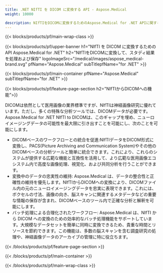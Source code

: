 ```yaml
---
title: .NET NIfTI を DICOM に変換する API - Aspose.Medical
weight: 10000

description: NIfTIをDICOMに変換するためのAspose.Medical for .NET APIに関する情報
---
```


{{< blocks/products/pf/main-wrap-class >}}

{{< blocks/products/pf/upper-banner h1="NIfTI を DICOM に変換するための API Aspose.Medical for .NET" h2="NIfTIをDICOMに変換して、スタディ結果を処理および保存" logoImageSrc="/medical/images/aspose_medical-brand.svg" pfName="Aspose.Medical" subTitlepfName="for .NET" >}}

{{< blocks/products/pf/main-container pfName="Aspose.Medical" subTitlepfName="for .NET" >}}

{{< blocks/products/pf/feature-page-section h2="NIfTIからDICOMへの機能">}}

<p>DICOMは依然として医用画像の業界標準ですが、NIfTIは神経画像研究に優れています。ただし、多くの特殊な分析ツールでは、DICOMデータが必要です。Aspose.Medical for .NET NIfTI to DICOMは、このギャップを埋め、ニューロイメージングデータの可能性を最大限に引き出すことを可能にし、次のことを可能にします。</p>

<ul>
<li>DICOMベースのワークフローとの統合を促進:NIfTIデータをDICOM形式に変換し、PACS(Picture Archiving and Communication System)やその他のDICOMベースの分析ツールと簡単に統合できます。これにより、これらのシステムが提供する広範な機能と互換性を活用して、より広範な医用画像エコシステム内で高度な画像処理、視覚化、および共同分析を行うことができます。</li>
<li>変換中のデータの忠実性の維持: Aspose.Medical は、データの整合性と正確性の維持を優先します。NIfTIからDICOMへの変換により、DICOMファイル内の元のニューロイメージングデータを忠実に表現できます。これには、ボクセルの寸法、画像の向き、脳スキャンに関連するメタデータなどの重要な情報の保存が含まれ、DICOMベースのツール内で正確な分析と解釈を可能にします。</li>
<li>バッチ処理による合理化されたワークフロー: Aspose.Medical は、NIfTI から DICOM への変換のための効率的なバッチ処理機能をサポートしています。大規模なデータセットを簡単に同時に変換できるため、貴重な時間とリソースを節約できます。この機能は、多数の脳スキャンを含む調査研究の処理や、神経画像データのアーカイブの管理に特に役立ちます。</li>
</ul>

{{< /blocks/products/pf/feature-page-section >}}

{{< /blocks/products/pf/main-container >}}

{{< /blocks/products/pf/main-wrap-class >}}